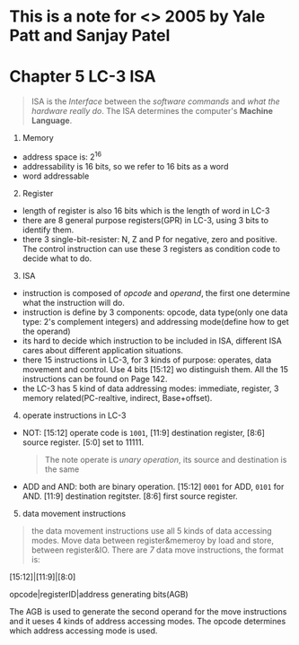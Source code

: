 # This is a note for <<Introduction to Computing Systems>> 2005 by Yale Patt and Sanjay Patel

# Chapter 5 LC-3 ISA
> ISA is the *Interface* between the *software commands* and *what the hardware really do*. The ISA determines the computer's **Machine Language**.

1. Memory
- address space is: $2^{16}$
- addressability is 16 bits, so we refer to 16 bits as a word
- word addressable
2. Register
- length of register is also 16 bits which is the length of word in LC-3
- there are 8 general purpose registers(GPR) in LC-3, using 3 bits to identify them.
- there 3 single-bit-resister: N, Z and P for negative, zero and positive. The control instruction can use these 3 registers as condition code to decide what to do.
3. ISA
- instruction is composed of *opcode* and *operand*, the first one determine what the instruction will do. 
- instruction is define by 3 components: opcode, data type(only one data type: 2's complement integers) and addressing mode(define how to get the operand)
- its hard to decide which instruction to be included in ISA, different ISA cares about different application situations.
- there 15 instructions in LC-3, for 3 kinds of purpose: operates, data movement and control. Use 4 bits [15:12] wo distinguish them. All the 15 instructions can be found on Page 142.
- the LC-3 has 5 kind of data addressing modes: immediate, register, 3 memory related(PC-realtive, indirect, Base+offset).
4. operate instructions in LC-3
- NOT: [15:12] operate code is `1001`, [11:9] destination register, [8:6] source register. [5:0] set to 11111.
	> The note operate is *unary operation*, its source and destination is the same
- ADD and AND: both are binary operation. [15:12] `0001` for ADD, `0101` for AND. [11:9] destination regitster. [8:6] first source register. 
5. data movement instructions
> the data movement instructions use all 5 kinds of data accessing modes. Move data between register&memeroy by load and store, between register&IO. There are *7* data move instructions, the format is:

[15:12]|[11:9]|[8:0]

opcode|registerID|address generating bits(AGB)

The AGB is used to generate the second operand for the move instructions and it ueses 4 kinds of address accessing modes. The opcode determines which address accessing mode is used.

